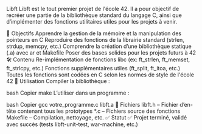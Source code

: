 Libft
Libft est le tout premier projet de l'école 42.
Il a pour objectif de recréer une partie de la bibliothèque standard du langage C, ainsi que d’implémenter des fonctions utilitaires utiles pour les projets à venir.

🧠 Objectifs
Apprendre la gestion de la mémoire et la manipulation des pointeurs en C
Reproduire des fonctions de la librairie standard (strlen, strdup, memcpy, etc.)
Comprendre la création d’une bibliothèque statique (.a) avec ar et Makefile
Poser des bases solides pour les projets futurs à 42
🛠️ Contenu
Re-implémentation de fonctions libc (ex: ft_strlen, ft_memset, ft_strlcpy, etc.)
Fonctions supplémentaires utiles (ft_split, ft_itoa, etc.)
Toutes les fonctions sont codées en C selon les normes de style de l'école 42
🧪 Utilisation
Compiler la bibliothèque :

bash
Copier
make
L’utiliser dans un programme :

bash
Copier
gcc votre_programme.c libft.a
📁 Fichiers
libft.h – Fichier d’en-tête contenant tous les prototypes
*.c – Fichiers source des fonctions
Makefile – Compilation, nettoyage, etc.
✅ Statut
✅ Projet terminé, validé avec succès (tests libft-unit-test, war-machine, etc.)
